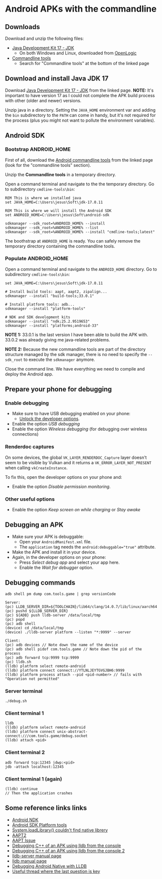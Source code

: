 # Android APKs with the commandline

## Downloads

Download and unzip the following files:

* [Java Development Kit 17 - JDK](https://www.oracle.com/java/technologies/downloads/)
  - On both Windows and Linux, downloaded from [OpenLogic](https://www.openlogic.com/openjdk-downloads)
* [Commandline tools](https://developer.android.com/studio)
  - Search for "Commandline tools" at the bottom of the linked page

## Download and install Java JDK 17

Download [Java Development Kit 17 - JDK](https://www.openlogic.com/openjdk-downloads) from the linked page. **NOTE:** It's important to have version 17 as I could not complete the APK build process with other (older and newer) versions.

Unzip java in a directory. Setting the `JAVA_HOME` environment var and adding the `bin` subdirectory to the `PATH` can come in handy, but it's not required for the process (plus you might not want to pollute the environment variables).

## Android SDK

### Bootstrap ANDROID_HOME

First of all, download the [Android commandline tools](https://developer.android.com/studio) from the linked page (look for the "commandline tools" section).

Unzip the **Commandline tools** in a temporary directory.

Open a command terminal and navigate to the the temporary directory. Go to subdirectory `cmdline-tools\bin`:

```
REM This is where we installed java
set JAVA_HOME=C:\Users\jesus\Soft\jdk-17.0.11

REM This is where we will install the Android SDK
set ANDROID_HOME=C:\Users\jesus\Soft\android-sdk

sdkmanager --sdk_root=%ANDROID_HOME% --install
sdkmanager --sdk_root=%ANDROID_HOME% --list
sdkmanager --sdk_root=%ANDROID_HOME% --install "cmdline-tools;latest"
```

The boothstrap at `ANDROID_HOME` is ready. You can safely remove the temporary directory containing the commandline tools.

### Populate ANDROID_HOME

Open a command terminal and navigate to the `ANDROID_HOME` directory. Go to subdirectory `cmdline-tools\bin`:

```
set JAVA_HOME=C:\Users\jesus\Soft\jdk-17.0.11

# Install build tools: aapt, aapt2, zipalign...
sdkmanager --install "build-tools;33.0.1"

# Install platform tools: adb...
sdkmanager --install "platform-tools"

# NDK and SDK development kits
sdkmanager --install "ndk;25.2.9519653"
sdkmanager --install "platforms;android-33"
```

**NOTE 1:** 33.0.1 is the last version I have been able to build the APK with. 33.0.2 was already giving me java-related problems.

**NOTE 2:** Because the new commandline tools are part of the directory structure managed by the sdk manager, there is no need to specify the `--sdk_root` to execute the `sdkmanager` anymore.

Close the command line. We have everything we need to compile and deploy the Android app.


## Prepare your phone for debugging

### Enable debugging

- Make sure to have USB debugging enabled on your phone:
  - [Unlock the developer options](https://developer.android.com/studio/debug/dev-options).
- Enable the option *USB debugging*
- Enable the option *Wireless debugging* (for debugging over wireless connections)

### Renderdoc captures

On some devices, the global `VK_LAYER_RENDERDOC_Capture` layer doesn't seem to be visible by Vulkan and it returns a `VK_ERROR_LAYER_NOT_PRESENT` when calling `vkCreateInstance`.

To fix this, open the developer options on your phone and:
- Enable the option *Disable permission monitoring*.

### Other useful options

- Enable the option *Keep screen on while charging* or *Stay awake*

## Debugging an APK

- Make sure your APK is debuggable:
  - Open your `AndroidManifest.xml` file.
  - The `application` tag needs the `android:debuggable="true"` attribute.
- Make the APK and install it in your device.
- Again, in the developer options on your phone:
  - Press *Select debug app* and select your app here.
  - Enable the *Wait for debugger* option.

## Debugging commands

```
adb shell pm dump com.tools.game | grep versionCode

Server:
(pc) LLDB_SERVER_DIR=${TOOLCHAIN}/lib64/clang/14.0.7/lib/linux/aarch64
(pc) pushd ${LLDB_SERVER_DIR}
(pc) ${ADB} push lldb-server /data/local/tmp
(pc) popd
(pc) adb shell
(device) cd /data/local/tmp
(device) ./lldb-server platform --listen "*:9999" --server

Client:
(pc) adb devices // Note down the name of the device
(pc) adb shell pidof com.tools.game // Note down the pid of the process
(pc) adb forward tcp:9999 tcp:9999
(pc) lldb.sh
(lldb) platform select remote-android
(lldb) platform connect connect://YTLNLJEYTGVGJBH6:9999
(lldb) platform process attach --pid <pid-number> // fails with "Operation not permitted"
```

### Server terminal
```
./debug.sh
```

### Client terminal 1
```
lldb
(lldb) platform select remote-android
(lldb) platform connect unix-abstract-connect:///com.tools.game/debug.socket
(lldb) attach <pid>
```

### Client terminal 2
```
adb forward tcp:12345 jdwp:<pid>
jdb -attach localhost:12345
```

### Client terminal 1 (again)
```
(lldb) continue
// Then the application crashes
```

## Some reference links links

* [Android NDK](https://developer.android.com/ndk/downloads)
* [Android SDK Platform tools](https://developer.android.com/studio/releases/platform-tools)
* [System.loadLibrary() couldn't find native librery](https://stackoverflow.com/questions/27421134/system-loadlibrary-couldnt-find-native-library-in-my-case)
* [AAPT2](https://developer.android.com/studio/command-line/aapt2)
* [AAPT Issue](https://stackoverflow.com/questions/23522153/manually-aapt-add-native-library-so-to-apk)
* [Debugging C++ of an APK using lldb from the console](https://stackoverflow.com/questions/53448796/debugging-c-code-of-an-android-app-using-lldb-from-the-console)
* [Debugging C++ of an APK using lldb from the console 2](https://stackoverflow.com/questions/53733781/how-do-i-use-lldb-to-debug-c-code-on-android-on-command-line)
* [lldb-server manual page](https://lldb.llvm.org/man/lldb-server.html)
* [lldb manual page](https://lldb.llvm.org/man/lldb.html)
* [Debugging Android Native with LLDB](https://www.lili.kim/2019/01/28/android/Debug%20Android%20Native%20with%20LLDB/)
* [Useful thread where the last question is key](https://stackoverflow.com/questions/53733781/how-do-i-use-lldb-to-debug-c-code-on-android-on-command-line)

